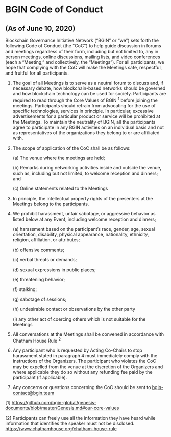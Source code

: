# BGIN Code of Conduct

## (As of June 10, 2020)

Blockchain Governance Initiative Network (“BGIN” or “we”) sets forth the following Code of Conduct (the "CoC") to help guide discussion in forums and meetings regardless of their form, including but not limited to, any in person meetings, online discussions, mailing lists, and video conferences (each a “Meeting,” and collectively, the “Meetings”). For all participants, we hope that complying with the CoC will make the Meetings safe, respectful, and fruitful for all participants.

1. The goal of all Meetings is to serve as a neutral forum to discuss and, if necessary debate, how blockchain-based networks should be governed and how blockchain technology can be used for society. Participants are required to read through the Core Values of BGIN <sup>1</sup> before joining the meetings. Participants should refrain from advocating for the use of specific technologies, services in principle. In particular, excessive advertisements for a particular product or service will be prohibited at the Meetings. To maintain the neutrality of BGIN, all the participants agree to participate in any BGIN activities on an individual basis and not as representatives of the organizations they belong to or are affiliated with.

2. The scope of application of the CoC shall be as follows:

   (a) The venue where the meetings are held;

   (b) Remarks during networking activities inside and outside the venue, such as, including but not limited, to welcome reception and dinners; and

   (c) Online statements related to the Meetings

3. In principle, the intellectual property rights of the presenters at the Meetings belong to the participants.

4. We prohibit harassment, unfair sabotage, or aggressive behavior as listed below at any Event, including welcome reception and dinners;

   (a) harassment based on the participant’s race, gender, age, sexual orientation, disability, physical appearance, nationality, ethnicity, religion, affiliation, or attributes;

   (b) offensive comments;

   (c) verbal threats or demands;

   (d) sexual expressions in public places;

   (e) threatening behavior;

   (f) stalking;

   (g) sabotage of sessions;

   (h) undesirable contact or observations by the other party

   (i) any other act of coercing others which is not suitable for the Meetings

5. All conversations at the Meetings shall be convened in accordance with Chatham House Rule <sup>2</sup>

6. Any participant who is requested by Acting Co-Chairs to stop harassment stated in paragraph 4 must immediately comply with the instructions of the Organizers. The participant who violates the CoC may be expelled from the venue at the discretion of the Organizers and where applicable they do so without any refunding fee paid by the participant (if applicable).

7. Any concerns or questions concerning the CoC should be sent to ​bgin-contact@bgin.team​

[1] https://github.com/bgin-global/genesis-documents/blob/master/Genesis.md#our-core-values

[2] Participants can freely use all the information they have heard while information that identifies
the speaker must not be disclosed. https://www.chathamhouse.org/chatham-house-rule
